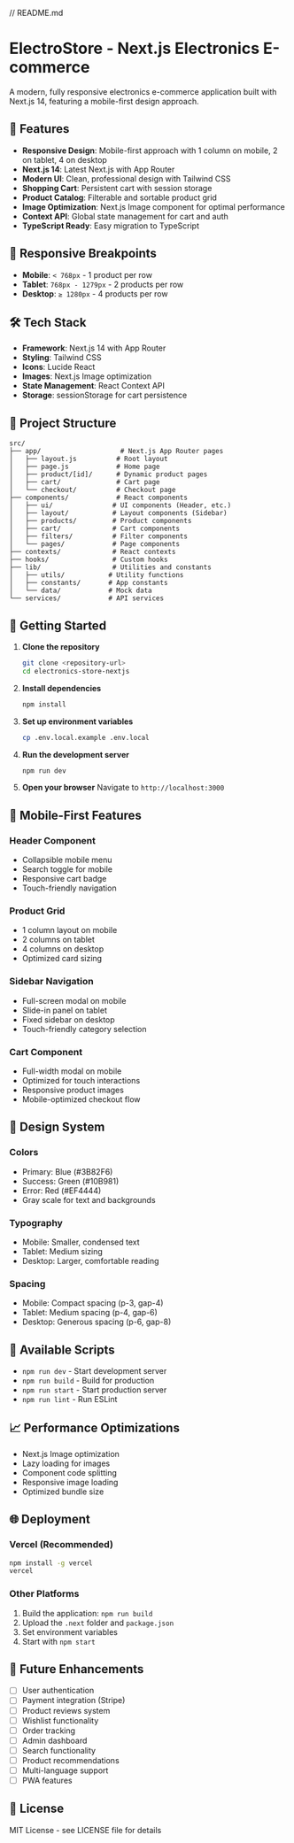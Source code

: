 // README.md
# ElectroStore - Next.js Electronics E-commerce

A modern, fully responsive electronics e-commerce application built with Next.js 14, featuring a mobile-first design approach.

## 🚀 Features

- **Responsive Design**: Mobile-first approach with 1 column on mobile, 2 on tablet, 4 on desktop
- **Next.js 14**: Latest Next.js with App Router
- **Modern UI**: Clean, professional design with Tailwind CSS
- **Shopping Cart**: Persistent cart with session storage
- **Product Catalog**: Filterable and sortable product grid
- **Image Optimization**: Next.js Image component for optimal performance
- **Context API**: Global state management for cart and auth
- **TypeScript Ready**: Easy migration to TypeScript

## 📱 Responsive Breakpoints

- **Mobile**: `< 768px` - 1 product per row
- **Tablet**: `768px - 1279px` - 2 products per row  
- **Desktop**: `≥ 1280px` - 4 products per row

## 🛠 Tech Stack

- **Framework**: Next.js 14 with App Router
- **Styling**: Tailwind CSS
- **Icons**: Lucide React
- **Images**: Next.js Image optimization
- **State Management**: React Context API
- **Storage**: sessionStorage for cart persistence

## 📁 Project Structure

```
src/
├── app/                    # Next.js App Router pages
│   ├── layout.js          # Root layout
│   ├── page.js            # Home page
│   ├── product/[id]/      # Dynamic product pages
│   ├── cart/              # Cart page
│   └── checkout/          # Checkout page
├── components/            # React components
│   ├── ui/               # UI components (Header, etc.)
│   ├── layout/           # Layout components (Sidebar)
│   ├── products/         # Product components
│   ├── cart/             # Cart components
│   ├── filters/          # Filter components
│   └── pages/            # Page components
├── contexts/             # React contexts
├── hooks/                # Custom hooks
├── lib/                  # Utilities and constants
│   ├── utils/           # Utility functions
│   ├── constants/       # App constants
│   └── data/            # Mock data
└── services/            # API services
```

## 🚀 Getting Started

1. **Clone the repository**
   ```bash
   git clone <repository-url>
   cd electronics-store-nextjs
   ```

2. **Install dependencies**
   ```bash
   npm install
   ```

3. **Set up environment variables**
   ```bash
   cp .env.local.example .env.local
   ```

4. **Run the development server**
   ```bash
   npm run dev
   ```

5. **Open your browser**
   Navigate to `http://localhost:3000`

## 📱 Mobile-First Features

### Header Component
- Collapsible mobile menu
- Search toggle for mobile
- Responsive cart badge
- Touch-friendly navigation

### Product Grid
- 1 column layout on mobile
- 2 columns on tablet
- 4 columns on desktop
- Optimized card sizing

### Sidebar Navigation
- Full-screen modal on mobile
- Slide-in panel on tablet
- Fixed sidebar on desktop
- Touch-friendly category selection

### Cart Component
- Full-width modal on mobile
- Optimized for touch interactions
- Responsive product images
- Mobile-optimized checkout flow

## 🎨 Design System

### Colors
- Primary: Blue (#3B82F6)
- Success: Green (#10B981)
- Error: Red (#EF4444)
- Gray scale for text and backgrounds

### Typography
- Mobile: Smaller, condensed text
- Tablet: Medium sizing
- Desktop: Larger, comfortable reading

### Spacing
- Mobile: Compact spacing (p-3, gap-4)
- Tablet: Medium spacing (p-4, gap-6)
- Desktop: Generous spacing (p-6, gap-8)

## 🔧 Available Scripts

- `npm run dev` - Start development server
- `npm run build` - Build for production
- `npm run start` - Start production server
- `npm run lint` - Run ESLint

## 📈 Performance Optimizations

- Next.js Image optimization
- Lazy loading for images
- Component code splitting
- Responsive image loading
- Optimized bundle size

## 🌐 Deployment

### Vercel (Recommended)
```bash
npm install -g vercel
vercel
```

### Other Platforms
1. Build the application: `npm run build`
2. Upload the `.next` folder and `package.json`
3. Set environment variables
4. Start with `npm start`

## 🔮 Future Enhancements

- [ ] User authentication
- [ ] Payment integration (Stripe)
- [ ] Product reviews system
- [ ] Wishlist functionality
- [ ] Order tracking
- [ ] Admin dashboard
- [ ] Search functionality
- [ ] Product recommendations
- [ ] Multi-language support
- [ ] PWA features

## 📄 License

MIT License - see LICENSE file for details